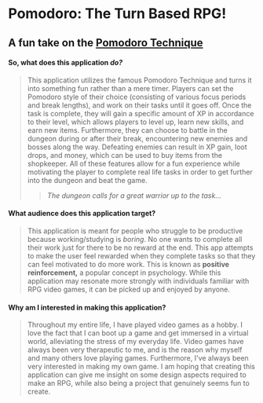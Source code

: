 # Pomodoro: The Turn Based RPG!

## A fun take on the **[Pomodoro Technique](https://en.wikipedia.org/wiki/Pomodoro_Technique)**

#### So, what does this application *do?*

> This application utilizes the famous Pomodoro Technique and turns it into something fun rather than a mere timer.
> Players can set the Pomodoro style of their choice (consisting of various focus periods and break lengths), and work
> on their tasks until it goes off. Once the task is complete, they will gain a specific amount of XP in accordance to
> their level, which allows players to level up, learn new skills, and earn new items. Furthermore, they can choose to
> battle in the dungeon during or after their break, encountering new enemies and bosses along the way. Defeating
> enemies can result in XP gain, loot drops, and money, which can be used to buy items from the shopkeeper. All of these
> features allow for a fun experience while motivating the player to complete real life tasks in order to get further
> into the dungeon and beat the game.
> > *The dungeon calls for a great warrior up to the task...*

#### What audience does this application target? 

> This application is meant for people who struggle to be productive because working/studying is *boring*. No one wants
> to complete all their work just for there to be no reward at the end. This app attempts to make the user feel rewarded
> when they complete tasks so that they can feel motivated to do more work. This is known as **positive reinforcement,** 
> a popular concept in psychology. While this application may resonate more strongly with individuals familiar with RPG
> video games, it can be picked up and enjoyed by anyone. 

#### Why am I interested in making this application?

> Throughout my entire life, I have played video games as a hobby. I love the fact that I can boot up a game and get 
> immersed in a virtual world, alleviating the stress of my everyday life. Video games have always been very therapeutic 
> to me, and is the reason why myself and many others love playing games. Furthermore, I've always been very interested 
> in making my own game. I am hoping that creating this application can give me insight on some design aspects required 
> to make an RPG, while also being a project that genuinely seems fun to create. 